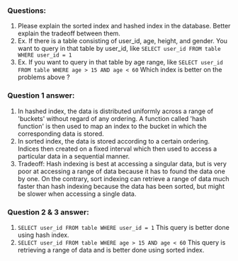 ### Questions:
1. Please explain the sorted index and hashed index in the database. Better explain the tradeoff between them.
2. Ex. If there is a table consisting of user_id, age, height, and gender. You want to query in that table by user_id, like `SELECT user_id FROM table WHERE user_id = 1`
3. Ex. If you want to query in that table by age range, like `SELECT user_id FROM table WHERE age > 15 AND age < 60` Which index is better on the problems above ? 

### Question 1 answer:
1. In hashed index, the data is distributed uniformly across a range of 'buckets' without regard of any ordering. A function called 'hash function' is then used to map an index to the bucket in which the corresponding data is stored.  
2. In sorted index, the data is stored according to a certain ordering. Indices then created on a fixed interval which then used to access a particular data in a sequential manner. 
3. Tradeoff: Hash indexing is best at accessing a singular data, but is very poor at accessing a range of data because it has to found the data one by one. On the contrary, sort indexing can retrieve a range of data much faster than hash indexing because the data has been sorted, but might be slower when accessing a single data. 

### Question 2 & 3 answer:
1. `SELECT user_id FROM table WHERE user_id = 1` This query is better done using hash index. 
2. `SELECT user_id FROM table WHERE age > 15 AND age < 60` This query is retrieving a range of data and is better done using sorted index.
